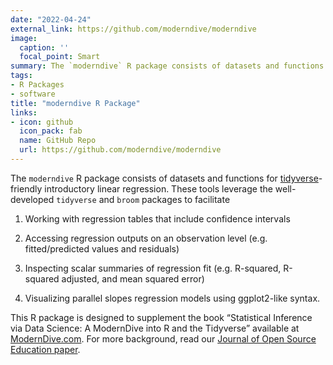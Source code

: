 ```yaml
---
date: "2022-04-24"
external_link: https://github.com/moderndive/moderndive
image:
  caption: ''
  focal_point: Smart
summary: The `moderndive` R package consists of datasets and functions for `tidyverse`-friendly introductory linear regression. These tools leverage the well-developed tidyverse and broom packages to facilitate.
tags:
- R Packages
- software
title: "moderndive R Package"
links:
- icon: github
  icon_pack: fab
  name: GitHub Repo
  url: https://github.com/moderndive/moderndive
---
```


The `moderndive` R package consists of datasets and functions for [tidyverse](https://www.tidyverse.org/)-friendly introductory linear regression. These tools leverage the well-developed `tidyverse` and `broom` packages to facilitate

  1. Working with regression tables that include confidence intervals
  
  2. Accessing regression outputs on an observation level (e.g. fitted/predicted values and residuals)
  
  3. Inspecting scalar summaries of regression fit (e.g. R-squared, R-squared adjusted, and mean squared error)
  
  4. Visualizing parallel slopes regression models using ggplot2-like syntax.
  
This R package is designed to supplement the book “Statistical Inference via Data Science: A ModernDive into R and the Tidyverse” available at [ModernDive.com](https://moderndive.com/). For more background, read our [Journal of Open Source Education paper](https://jose.theoj.org/papers/10.21105/jose.00115).


